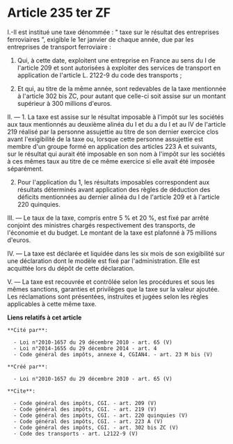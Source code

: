 # Article 235 ter ZF

I.-Il est institué une taxe dénommée : " taxe sur le résultat des entreprises ferroviaires ”, exigible le 1er janvier de
chaque année, due par les entreprises de transport ferroviaire : 

1. Qui, à cette date, exploitent une entreprise en France au sens du I de l'article 209 et sont autorisées à exploiter des
services de transport en application de l'article L. 2122-9 du code des transports ; 

2. Et qui, au titre de la même année, sont redevables de la taxe mentionnée à l'article 302 bis ZC, pour autant que celle-ci
soit assise sur un montant supérieur à 300 millions d'euros. 

II. ― 1. La taxe est assise sur le résultat imposable à l'impôt sur les sociétés aux taux mentionnés au deuxième alinéa du I
et du a du I et au IV de l'article 219 réalisé par la personne assujettie au titre de son dernier exercice clos avant
l'exigibilité de la taxe ou, lorsque cette personne assujettie est membre d'un groupe formé en application des articles 223 A
et suivants, sur le résultat qui aurait été imposable en son nom à l'impôt sur les sociétés à ces mêmes taux au titre de ce
même exercice si elle avait été imposée séparément. 

2. Pour l'application du 1, les résultats imposables correspondent aux résultats déterminés avant application des règles de
déduction des déficits mentionnées au dernier alinéa du I de l'article 209 et à l'article 220 quinquies. 

III. ― Le taux de la taxe, compris entre 5 % et 20 %, est fixé par arrêté conjoint des ministres chargés respectivement des
transports, de l'économie et du budget. Le montant de la taxe est plafonné à 75 millions d'euros. 

IV. ― La taxe est déclarée et liquidée dans les six mois de son exigibilité sur une déclaration dont le modèle est fixé par
l'administration. Elle est acquittée lors du dépôt de cette déclaration.

V. ― La taxe est recouvrée et contrôlée selon les procédures et sous les mêmes sanctions, garanties et privilèges que la taxe
sur la valeur ajoutée. Les réclamations sont présentées, instruites et jugées selon les règles applicables à cette même taxe.

**Liens relatifs à cet article**

	**Cité par**:

	  - Loi n°2010-1657 du 29 décembre 2010 - art. 65 (V)
	  - Loi n°2014-1655 du 29 décembre 2014 - art. 4
	  - Code général des impôts, annexe 4, CGIAN4. - art. 23 M bis (V)

	**Créé par**:

	  - Loi n°2010-1657 du 29 décembre 2010 - art. 65 (V)

	**Cite**:

	  - Code général des impôts, CGI. - art. 209 (V)
	  - Code général des impôts, CGI. - art. 219 (V)
	  - Code général des impôts, CGI. - art. 220 quinquies (V)
	  - Code général des impôts, CGI. - art. 223 A (V)
	  - Code général des impôts, CGI. - art. 302 bis ZC (V)
	  - Code des transports - art. L2122-9 (V)
